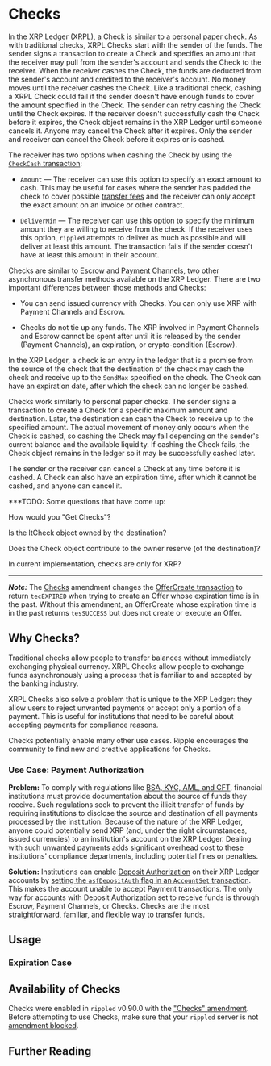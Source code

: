 # Checks

In the XRP Ledger (XRPL), a Check is similar to a personal paper check. As with traditional checks, XRPL Checks start with the sender of the funds. The sender signs a transaction to create a Check and specifies an amount that the receiver may pull from the sender's account and sends the Check to the receiver. When the receiver cashes the Check, the funds are deducted from the sender's account and credited to the receiver's account. No money moves until the receiver cashes the Check. Like a traditional check, cashing a XRPL Check could fail if the sender doesn't have enough funds to cover the amount specified in the Check. The sender can retry cashing the Check until the Check expires. If the receiver doesn't successfully cash the Check before it expires, the Check object remains in the XRP Ledger until someone cancels it. Anyone may cancel the Check after it expires. Only the sender and receiver can cancel the Check before it expires or is cashed.

The receiver has two options when cashing the Check by using the [`CheckCash` transaction](https://ripple.com/build/transactions/#checkcash):

* `Amount` — The receiver can use this option to specify an exact amount to cash. This may be useful for cases where the sender has padded the check to cover possible [transfer fees](https://ripple.com/build/transfer-fees/) and the receiver can only accept the exact amount on an invoice or other contract.

* `DeliverMin` — The receiver can use this option to specify the minimum amount they are willing to receive from the check. If the receiver uses this option, `rippled` attempts to deliver as much as possible and will deliver at least this amount. The transaction fails if the sender doesn't have at least this amount in their account.

Checks are similar to [Escrow](https://ripple.com/build/escrow/#escrow) and [Payment Channels](https://ripple.com/build/payment-channels-tutorial/), two other asynchronous transfer methods available on the XRP Ledger. There are two important differences between those methods and Checks:

* You can send issued currency with Checks. You can only use XRP with Payment Channels and Escrow.

* Checks do not tie up any funds. The XRP involved in Payment Channels and Escrow cannot be spent after until it is released by the sender (Payment Channels), an expiration, or crypto-condition (Escrow).







In the XRP Ledger, a check is an entry in the ledger that is a promise from the source of the check that the destination of the check may cash the check and receive up to the `SendMax` specified on the check. The Check can have an expiration date, after which the check can no longer be cashed.

Checks work similarly to personal paper checks. The sender signs a transaction to create a Check for a specific maximum amount and destination. Later, the destination can cash the Check to receive up to the specified amount. The actual movement of money only occurs when the Check is cashed, so cashing the Check may fail depending on the sender's current balance and the available liquidity. If cashing the Check fails, the Check object remains in the ledger so it may be successfully cashed later.

The sender or the receiver can cancel a Check at any time before it is cashed. A Check can also have an expiration time, after which it cannot be cashed, and anyone can cancel it.

***TODO: Some questions that have come up:


How would you "Get Checks"?

Is the ltCheck object owned by the destination?

Does the Check object contribute to the owner reserve (of the destination)?


In current implementation, checks are only for XRP?
***

***Note:*** The [Checks](https://ripple.com/build/known-amendments/#checks) amendment changes the [OfferCreate transaction](https://ripple.com/build/transactions/#offercreate) to return `tecEXPIRED` when trying to create an Offer whose expiration time is in the past. Without this amendment, an OfferCreate whose expiration time is in the past returns `tesSUCCESS` but does not create or execute an Offer.

## Why Checks?

Traditional checks allow people to transfer balances without immediately exchanging physical currency. XRPL Checks allow people to exchange funds asynchronously using a process that is familiar to and accepted by the banking industry.

XRPL Checks also solve a problem that is unique to the XRP Ledger: they allow users to reject unwanted payments or accept only a portion of a payment. This is useful for institutions that need to be careful about accepting payments for compliance reasons.

Checks potentially enable many other use cases. Ripple encourages the community to find new and creative applications for Checks.


### Use Case: Payment Authorization

**Problem:** To comply with regulations like [BSA, KYC, AML, and CFT](https://ripple.com/build/gateway-guide/#gateway-compliance), financial institutions must provide documentation about the source of funds they receive. Such regulations seek to prevent the illicit transfer of funds by requiring institutions to disclose the source and destination of all payments processed by the institution. Because of the nature of the XRP Ledger, anyone could potentially send XRP (and, under the right circumstances, issued currencies) to an institution's account on the XRP Ledger. Dealing with such unwanted payments adds significant overhead cost to these institutions' compliance departments, including potential fines or penalties.

**Solution:** Institutions can enable [Deposit Authorization](https://ripple.com/build/deposit-authorization/#deposit-authorization) on their XRP Ledger accounts by [setting the `asfDepositAuth` flag in an `AccountSet` transaction](https://ripple.com/build/transactions/#accountset-flags). This makes the account unable to accept Payment transactions. The only way for accounts with Deposit Authorization set to receive funds is through Escrow, Payment Channels, or Checks. Checks are the most straightforward, familiar, and flexible way to transfer funds.



## Usage



### Expiration Case


## Availability of Checks

Checks were enabled in `rippled` v0.90.0 with the  ["Checks" amendment](https://ripple.com/build/known-amendments/#checks). Before attempting to use Checks, make sure that your `rippled` server is not [amendment blocked](https://ripple.com/build/amendments/#amendment-blocked).


## Further Reading
